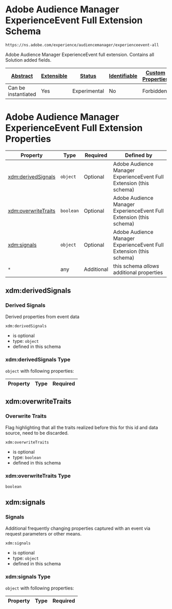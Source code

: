 
# Adobe Audience Manager ExperienceEvent Full Extension Schema

```
https://ns.adobe.com/experience/audiencemanager/experienceevent-all
```

Adobe Audience Manager ExperienceEvent full extension. Contains all Solution added fields.

| [Abstract](../../../../abstract.md) | [Extensible](../../../../extensions.md) | [Status](../../../../status.md) | [Identifiable](../../../../id.md) | [Custom Properties](../../../../extensions.md) | [Additional Properties](../../../../extensions.md) | Defined In |
|-------------------------------------|-----------------------------------------|---------------------------------|-----------------------------------|------------------------------------------------|----------------------------------------------------|------------|
| Can be instantiated | Yes | Experimental | No | Forbidden | Permitted | [adobe/experience/audiencemanager/experienceevent-all.schema.json](adobe/experience/audiencemanager/experienceevent-all.schema.json) |

# Adobe Audience Manager ExperienceEvent Full Extension Properties

| Property | Type | Required | Defined by |
|----------|------|----------|------------|
| [xdm:derivedSignals](#xdmderivedsignals) | `object` | Optional | Adobe Audience Manager ExperienceEvent Full Extension (this schema) |
| [xdm:overwriteTraits](#xdmoverwritetraits) | `boolean` | Optional | Adobe Audience Manager ExperienceEvent Full Extension (this schema) |
| [xdm:signals](#xdmsignals) | `object` | Optional | Adobe Audience Manager ExperienceEvent Full Extension (this schema) |
| `*` | any | Additional | this schema *allows* additional properties |

## xdm:derivedSignals
### Derived Signals

Derived properties from event data

`xdm:derivedSignals`
* is optional
* type: `object`
* defined in this schema

### xdm:derivedSignals Type


`object` with following properties:


| Property | Type | Required |
|----------|------|----------|






## xdm:overwriteTraits
### Overwrite Traits

Flag highlighting that all the traits realized before this for this id and data source, need to be discarded.

`xdm:overwriteTraits`
* is optional
* type: `boolean`
* defined in this schema

### xdm:overwriteTraits Type


`boolean`





## xdm:signals
### Signals

Additional frequently changing properties captured with an event via request parameters or other means.

`xdm:signals`
* is optional
* type: `object`
* defined in this schema

### xdm:signals Type


`object` with following properties:


| Property | Type | Required |
|----------|------|----------|





